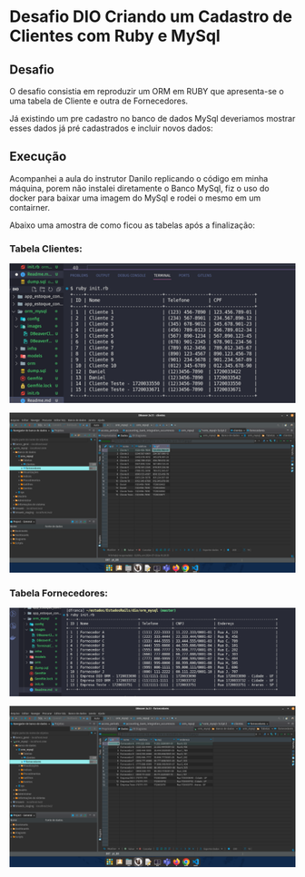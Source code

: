 # Desafio DIO Criando um Cadastro de Clientes com Ruby e MySql

## Desafio

O desafio consistia em reproduzir um ORM em RUBY que apresenta-se o uma tabela de Cliente e outra de Fornecedores.

Já existindo um pre cadastro no banco de dados MySql deveriamos mostrar esses dados já pré cadastrados e incluir novos dados:

## Execução

Acompanhei a aula do instrutor Danilo replicando o código em minha máquina, porem não instalei diretamente o Banco MySql,
fiz o uso do docker para baixar uma imagem do MySql e rodei o mesmo em um contairner.

Abaixo uma amostra de como ficou as tabelas após a finalização:

### Tabela Clientes:

![Clientes](./images/TerminalClientes.png)

![Clientes](./images/DBeaverClientes.png)

### Tabela Fornecedores:

![Clientes](./images/TerminalFornecedores.png)

![Clientes](./images/DBeaverFornecedores.png)
